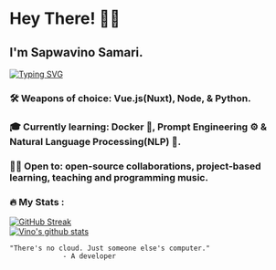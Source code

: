 # Hey There! 👋🏾

## I'm Sapwavino Samari.

[![Typing SVG](https://readme-typing-svg.herokuapp.com?font=Fira+Code&weight=500&size=25&pause=1000&color=37ABE6&width=435&lines=Web+Developer+👨🏾‍💻;Audio+Engineer+🎧;Dog+Person+🐕)](https://git.io/typing-svg)

### 🛠 Weapons of choice: Vue.js(Nuxt), Node, & Python.
### 🎓 Currently learning: Docker 🐳, Prompt Engineering ⚙️ & Natural Language Processing(NLP) 🤖.
### 👍🏾 Open to: open-source collaborations, project-based learning, teaching and programming music.

### :fire: My Stats :

[![GitHub Streak](http://github-readme-streak-stats.herokuapp.com?user=vinosamari&theme=transparent&background=000000&stars=false)](https://git.io/streak-stats)
<br/>
<a href="https://github.com/anuraghazra/github-readme-stats">
  <img align="center" src="https://github-readme-stats.anuraghazra1.vercel.app/api?username=vinosamari&show_icons=true&include_all_commits=true&theme=transparent&border_radius=8" alt="Vino's github stats" />
</a>
<br/>


```
"There's no cloud. Just someone else's computer."
             - A developer
```
